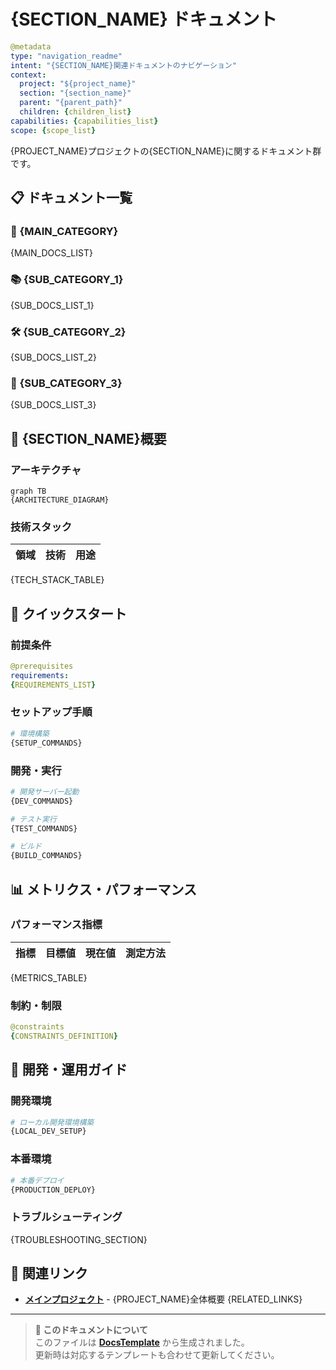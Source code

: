 # {SECTION_NAME} ドキュメント

```yaml
@metadata
type: "navigation_readme"
intent: "{SECTION_NAME}関連ドキュメントのナビゲーション"
context:
  project: "${project_name}"
  section: "{section_name}"
  parent: "{parent_path}"
  children: {children_list}
capabilities: {capabilities_list}
scope: {scope_list}
```

{PROJECT_NAME}プロジェクトの{SECTION_NAME}に関するドキュメント群です。

## 📋 ドキュメント一覧

### 🔧 {MAIN_CATEGORY}
{MAIN_DOCS_LIST}

### 📚 {SUB_CATEGORY_1}
{SUB_DOCS_LIST_1}

### 🛠️ {SUB_CATEGORY_2}
{SUB_DOCS_LIST_2}

### 🔗 {SUB_CATEGORY_3}
{SUB_DOCS_LIST_3}

## 🎯 {SECTION_NAME}概要

### アーキテクチャ

```mermaid
graph TB
{ARCHITECTURE_DIAGRAM}
```

### 技術スタック

| 領域 | 技術 | 用途 |
|------|------|------|
{TECH_STACK_TABLE}

## 🚀 クイックスタート

### 前提条件

```yaml
@prerequisites
requirements:
{REQUIREMENTS_LIST}
```

### セットアップ手順

```bash
# 環境構築
{SETUP_COMMANDS}
```

### 開発・実行

```bash
# 開発サーバー起動
{DEV_COMMANDS}

# テスト実行
{TEST_COMMANDS}

# ビルド
{BUILD_COMMANDS}
```

## 📊 メトリクス・パフォーマンス

### パフォーマンス指標

| 指標 | 目標値 | 現在値 | 測定方法 |
|------|--------|--------|----------|
{METRICS_TABLE}

### 制約・制限

```yaml
@constraints
{CONSTRAINTS_DEFINITION}
```

## 🔧 開発・運用ガイド

### 開発環境

```bash
# ローカル開発環境構築
{LOCAL_DEV_SETUP}
```

### 本番環境

```bash
# 本番デプロイ
{PRODUCTION_DEPLOY}
```

### トラブルシューティング

{TROUBLESHOOTING_SECTION}

## 🔗 関連リンク

- **[メインプロジェクト]({MAIN_PROJECT_LINK})** - {PROJECT_NAME}全体概要
{RELATED_LINKS}

---

> **📝 このドキュメントについて**  
> このファイルは **[DocsTemplate](../../../DocsTemplate/project/navigation-readme-template.md)** から生成されました。  
> 更新時は対応するテンプレートも合わせて更新してください。
